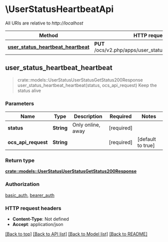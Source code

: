 # \UserStatusHeartbeatApi

All URIs are relative to *http://localhost*

Method | HTTP request | Description
------------- | ------------- | -------------
[**user_status_heartbeat_heartbeat**](UserStatusHeartbeatApi.md#user_status_heartbeat_heartbeat) | **PUT** /ocs/v2.php/apps/user_status/api/v1/heartbeat | Keep the status alive



## user_status_heartbeat_heartbeat

> crate::models::UserStatusUserStatusGetStatus200Response user_status_heartbeat_heartbeat(status, ocs_api_request)
Keep the status alive

### Parameters


Name | Type | Description  | Required | Notes
------------- | ------------- | ------------- | ------------- | -------------
**status** | **String** | Only online, away | [required] |
**ocs_api_request** | **String** |  | [required] |[default to true]

### Return type

[**crate::models::UserStatusUserStatusGetStatus200Response**](user_status_user_status_get_status_200_response.md)

### Authorization

[basic_auth](../README.md#basic_auth), [bearer_auth](../README.md#bearer_auth)

### HTTP request headers

- **Content-Type**: Not defined
- **Accept**: application/json

[[Back to top]](#) [[Back to API list]](../README.md#documentation-for-api-endpoints) [[Back to Model list]](../README.md#documentation-for-models) [[Back to README]](../README.md)

